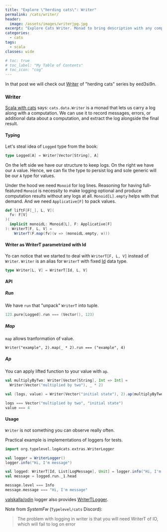 ```yaml
---
title: "Explore \"herding cats\": Writer"
permalink: /cats/writer/
header:
  image: /assets/images/writerjpg.jpg
excerpt: "Explore Cats Writer. Monad to bring description with any computation unit."
categories:
  - cats
tags:
  - scala
classes: wide

# toc: true
# toc_label: "My Table of Contents"
# toc_icon: "cog"
---
```


In that post we will check out [Writer](https://eed3si9n.com/herding-cats/Writer.html]) of "herding cats" series by eed3si9n.


### Writer
[Scala with cats](https://books.underscore.io/scala-with-cats/scala-with-cats.html) says: `cats.data.Writer` is a monad that lets us carry a log along with a computation. We can use it to record messages, errors, or additional data about a computation, and extract the log alongside the final result.

#### Typing

Let's steal idea of `Logged` type from the book:
```scala
type Logged[A] = Writer[Vector[String], A]
```

On the left side we have our structure to keep logs.
On the right we have our `A` value. Hence, we can fix the type to persist log and sole generic will be our `A` type for values.

Under the hood we need `Monoid` for log lines. Reasoning for having full-featured `Monoid` is necessity to make logging optional and produce computation results without any logs at all. `Monoid[L].empty` helps with that demand. And we need `Applicative[F]` to pack values.
```scala
def liftF[F[_], L, V](
  fv: F[V]
)(
  implicit monoidL: Monoid[L], F: Applicative[F]
): WriterT[F, L, V] =
    WriterT(F.map(fv)(v => (monoidL.empty, v)))
```

#### Writer as WriterT parametrized with Id

Yo can notice that we started to deal with `WriterT[F, L, V]` instead of `Writer`.
`Writer` is an alias for `WriterT` with fixed [Id](https://typelevel.org/cats/datatypes/id.html) data type. 
```scala
type Writer[L, V] = WriterT[Id, L, V]
```

#### API

##### Run

We have `run` that "unpack" `WriterT` into tuple.
```scala
123.pure[Logged].run === (Vector(), 123)
```

##### Map

`map` allows tranformation of value.
```
Writer("example", 2).map(_ * 2).run === ("example", 4)
```

##### Ap
You can apply lifted function to your value with `ap`.

```scala
val multiplyByTwo: Writer[Vector[String], Int => Int] =
  Writer(Vector("multiplied by two"), _ * 2)

val (logs, value) = Writer(Vector("initial state"), 2).ap(multiplyByTwo).run

logs === Vector("multiplied by two", "initial state")
value === 4
```

#### Usage
`Writer` is not something you can observe really often.

Practical example is implementations of loggers for tests.

```scala
import org.typelevel.log4cats.extras.WriterLogger

val logger = WriterLogger()
logger.info("Hi, I'm message")

val logged: WriterT[Id, List[LogMessage], Unit] = logger.info("Hi, I'm message")
val message = logged.run._1.head

message.level === Info
message.message === "Hi, I'm message"
```

[valskalla/odin](https://github.com/valskalla/odin) logger also provides [WriterTLogger](https://github.com/valskalla/odin/blob/master/core/src/main/scala/io/odin/loggers/WriterTLogger.scala).


Note from *SystemFw* (`Typelevel/cats` Discord): 
> The problem with logging in writer is that you will need WriterT of IO, which will fail to log on error